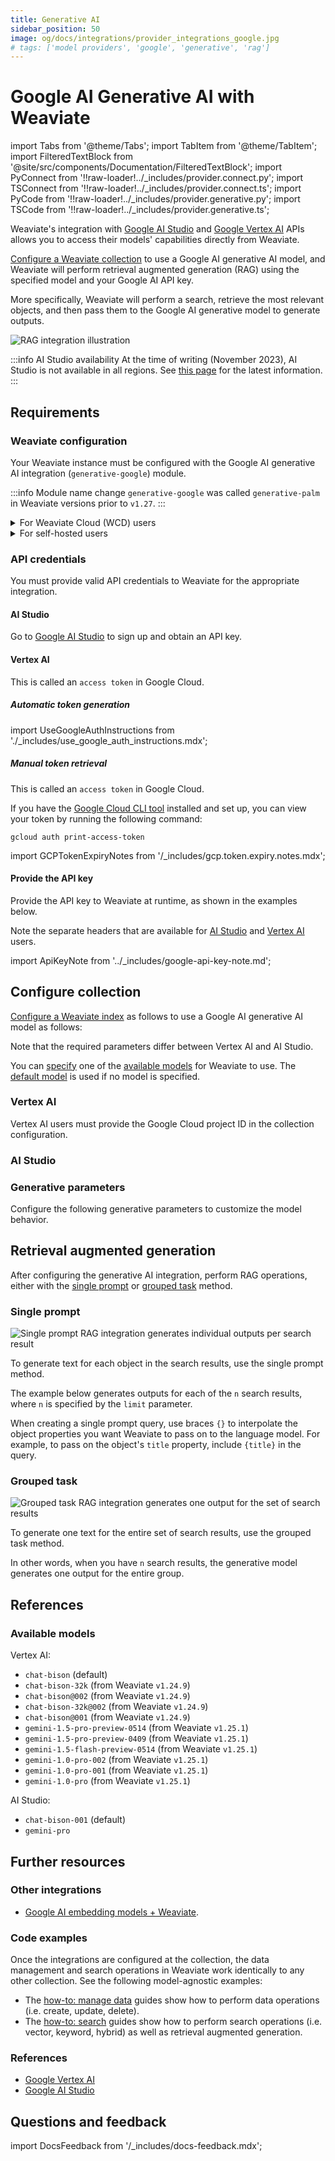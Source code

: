 ```yaml
---
title: Generative AI
sidebar_position: 50
image: og/docs/integrations/provider_integrations_google.jpg
# tags: ['model providers', 'google', 'generative', 'rag']
---
```


# Google AI Generative AI with Weaviate


import Tabs from '@theme/Tabs';
import TabItem from '@theme/TabItem';
import FilteredTextBlock from '@site/src/components/Documentation/FilteredTextBlock';
import PyConnect from '!!raw-loader!../_includes/provider.connect.py';
import TSConnect from '!!raw-loader!../_includes/provider.connect.ts';
import PyCode from '!!raw-loader!../_includes/provider.generative.py';
import TSCode from '!!raw-loader!../_includes/provider.generative.ts';

Weaviate's integration with [Google AI Studio](https://ai.google.dev/?utm_source=weaviate&utm_medium=referral&utm_campaign=partnerships&utm_content=) and [Google Vertex AI](https://cloud.google.com/vertex-ai) APIs allows you to access their models' capabilities directly from Weaviate.

[Configure a Weaviate collection](#configure-collection) to use a Google AI generative AI model, and Weaviate will perform retrieval augmented generation (RAG) using the specified model and your Google AI API key.

More specifically, Weaviate will perform a search, retrieve the most relevant objects, and then pass them to the Google AI generative model to generate outputs.

![RAG integration illustration](../_includes/integration_google_rag.png)

:::info AI Studio availability
At the time of writing (November 2023), AI Studio is not available in all regions. See [this page](https://ai.google.dev/gemini-api/docs/available-regions) for the latest information.
:::

## Requirements

### Weaviate configuration

Your Weaviate instance must be configured with the Google AI generative AI integration (`generative-google`) module.

:::info Module name change
`generative-google` was called `generative-palm` in Weaviate versions prior to `v1.27`.
:::

<details>
  <summary>For Weaviate Cloud (WCD) users</summary>

This integration is enabled by default on Weaviate Cloud (WCD) serverless instances.

</details>

<details>
  <summary>For self-hosted users</summary>

- Check the [cluster metadata](../../config-refs/meta.md) to verify if the module is enabled.
- Follow the [how-to configure modules](../../configuration/modules.md) guide to enable the module in Weaviate.

</details>

### API credentials

You must provide valid API credentials to Weaviate for the appropriate integration.

#### AI Studio

Go to [Google AI Studio](https://aistudio.google.com/app/apikey/?utm_source=weaviate&utm_medium=referral&utm_campaign=partnerships&utm_content=) to sign up and obtain an API key.

#### Vertex AI

This is called an `access token` in Google Cloud.

##### Automatic token generation

import UseGoogleAuthInstructions from './_includes/use_google_auth_instructions.mdx';

<UseGoogleAuthInstructions/>

##### Manual token retrieval

This is called an `access token` in Google Cloud.

If you have the [Google Cloud CLI tool](https://cloud.google.com/cli) installed and set up, you can view your token by running the following command:

```shell
gcloud auth print-access-token
```

import GCPTokenExpiryNotes from '/_includes/gcp.token.expiry.notes.mdx';

<GCPTokenExpiryNotes/>

#### Provide the API key

Provide the API key to Weaviate at runtime, as shown in the examples below.

Note the separate headers that are available for [AI Studio](#ai-studio) and [Vertex AI](#vertex-ai) users.

import ApiKeyNote from '../_includes/google-api-key-note.md';

<ApiKeyNote />

<Tabs groupId="languages">

 <TabItem value="py" label="Python API v4">
    <FilteredTextBlock
      text={PyConnect}
      startMarker="# START GoogleInstantiation"
      endMarker="# END GoogleInstantiation"
      language="py"
    />
  </TabItem>

 <TabItem value="js" label="JS/TS API v3">
    <FilteredTextBlock
      text={TSConnect}
      startMarker="// START GoogleInstantiation"
      endMarker="// END GoogleInstantiation"
      language="ts"
    />
  </TabItem>

</Tabs>

## Configure collection

[Configure a Weaviate index](../../manage-data/collections.mdx#specify-a-generative-module) as follows to use a Google AI generative AI model as follows:

Note that the required parameters differ between Vertex AI and AI Studio.

You can [specify](#generative-parameters) one of the [available models](#available-models) for Weaviate to use. The [default model](#available-models) is used if no model is specified.

### Vertex AI

Vertex AI users must provide the Google Cloud project ID in the collection configuration.

<Tabs groupId="languages">
  <TabItem value="py" label="Python API v4">
    <FilteredTextBlock
      text={PyCode}
      startMarker="# START BasicGenerativeGoogleVertex"
      endMarker="# END BasicGenerativeGoogleVertex"
      language="py"
    />
  </TabItem>

  <TabItem value="js" label="JS/TS API v3">
    <FilteredTextBlock
      text={TSCode}
      startMarker="// START BasicGenerativeGoogleVertex"
      endMarker="// END BasicGenerativeGoogleVertex"
      language="ts"
    />
  </TabItem>

</Tabs>

### AI Studio

<Tabs groupId="languages">
  <TabItem value="py" label="Python API v4">
    <FilteredTextBlock
      text={PyCode}
      startMarker="# START BasicGenerativeGoogleStudio"
      endMarker="# END BasicGenerativeGoogleStudio"
      language="py"
    />
  </TabItem>

  <TabItem value="js" label="JS/TS API v3">
    <FilteredTextBlock
      text={TSCode}
      startMarker="// START BasicGenerativeGoogleStudio"
      endMarker="// END BasicGenerativeGoogleStudio"
      language="ts"
    />
  </TabItem>

</Tabs>

### Generative parameters

Configure the following generative parameters to customize the model behavior.

<Tabs groupId="languages">
  <TabItem value="py" label="Python API v4">
    <FilteredTextBlock
      text={PyCode}
      startMarker="# START FullGenerativeGoogle"
      endMarker="# END FullGenerativeGoogle"
      language="py"
    />
  </TabItem>

  <TabItem value="js" label="JS/TS API v3">
    <FilteredTextBlock
      text={TSCode}
      startMarker="// START FullGenerativeGoogle"
      endMarker="// END FullGenerativeGoogle"
      language="ts"
    />
  </TabItem>

</Tabs>

## Retrieval augmented generation

After configuring the generative AI integration, perform RAG operations, either with the [single prompt](#single-prompt) or [grouped task](#grouped-task) method.

### Single prompt

![Single prompt RAG integration generates individual outputs per search result](../_includes/integration_google_rag_single.png)

To generate text for each object in the search results, use the single prompt method.

The example below generates outputs for each of the `n` search results, where `n` is specified by the `limit` parameter.

When creating a single prompt query, use braces `{}` to interpolate the object properties you want Weaviate to pass on to the language model. For example, to pass on the object's `title` property, include `{title}` in the query.

<Tabs groupId="languages">

 <TabItem value="py" label="Python API v4">
    <FilteredTextBlock
      text={PyCode}
      startMarker="# START SinglePromptExample"
      endMarker="# END SinglePromptExample"
      language="py"
    />
  </TabItem>

 <TabItem value="js" label="JS/TS API v3">
    <FilteredTextBlock
      text={TSCode}
      startMarker="// START SinglePromptExample"
      endMarker="// END SinglePromptExample"
      language="ts"
    />
  </TabItem>

</Tabs>

### Grouped task

![Grouped task RAG integration generates one output for the set of search results](../_includes/integration_google_rag_grouped.png)

To generate one text for the entire set of search results, use the grouped task method.

In other words, when you have `n` search results, the generative model generates one output for the entire group.

<Tabs groupId="languages">

 <TabItem value="py" label="Python API v4">
    <FilteredTextBlock
      text={PyCode}
      startMarker="# START GroupedTaskExample"
      endMarker="# END GroupedTaskExample"
      language="py"
    />
  </TabItem>

 <TabItem value="js" label="JS/TS API v3">
    <FilteredTextBlock
      text={TSCode}
      startMarker="// START GroupedTaskExample"
      endMarker="// END GroupedTaskExample"
      language="ts"
    />
  </TabItem>

</Tabs>

## References

### Available models

Vertex AI:
- `chat-bison` (default)
- `chat-bison-32k` (from Weaviate `v1.24.9`)
- `chat-bison@002` (from Weaviate `v1.24.9`)
- `chat-bison-32k@002` (from Weaviate `v1.24.9`)
- `chat-bison@001` (from Weaviate `v1.24.9`)
- `gemini-1.5-pro-preview-0514` (from Weaviate `v1.25.1`)
- `gemini-1.5-pro-preview-0409` (from Weaviate `v1.25.1`)
- `gemini-1.5-flash-preview-0514` (from Weaviate `v1.25.1`)
- `gemini-1.0-pro-002` (from Weaviate `v1.25.1`)
- `gemini-1.0-pro-001` (from Weaviate `v1.25.1`)
- `gemini-1.0-pro` (from Weaviate `v1.25.1`)

AI Studio:
- `chat-bison-001` (default)
- `gemini-pro`
<!-- - `gemini-pro-vision` (from Weaviate `v1.24.2`) -->

## Further resources

### Other integrations

- [Google AI embedding models + Weaviate](./embeddings.md).

### Code examples

Once the integrations are configured at the collection, the data management and search operations in Weaviate work identically to any other collection. See the following model-agnostic examples:

- The [how-to: manage data](../../manage-data/index.md) guides show how to perform data operations (i.e. create, update, delete).
- The [how-to: search](../../search/index.md) guides show how to perform search operations (i.e. vector, keyword, hybrid) as well as retrieval augmented generation.

### References

- [Google Vertex AI](https://cloud.google.com/vertex-ai)
- [Google AI Studio](https://ai.google.dev/?utm_source=weaviate&utm_medium=referral&utm_campaign=partnerships&utm_content=)

## Questions and feedback

import DocsFeedback from '/_includes/docs-feedback.mdx';

<DocsFeedback/>
